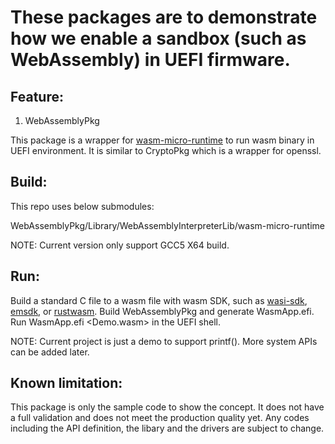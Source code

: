 # These packages are to demonstrate how we enable a sandbox (such as WebAssembly) in UEFI firmware.

## Feature:
1) WebAssemblyPkg

This package is a wrapper for [wasm-micro-runtime](https://github.com/bytecodealliance/wasm-micro-runtime) to run wasm binary in UEFI environment.
It is similar to CryptoPkg which is a wrapper for openssl.

## Build:
This repo uses below submodules:

  WebAssemblyPkg/Library/WebAssemblyInterpreterLib/wasm-micro-runtime

  NOTE: Current version only support GCC5 X64 build.

## Run:

  Build a standard C file to a wasm file with wasm SDK, such as [wasi-sdk](https://github.com/WebAssembly/wasi-sdk), [emsdk](https://emscripten.org/docs/getting_started/downloads.html), or [rustwasm](https://rustwasm.github.io/).
  Build WebAssemblyPkg and generate WasmApp.efi.
  Run WasmApp.efi <Demo.wasm> in the UEFI shell.

  NOTE: Current project is just a demo to support printf(). More system APIs can be added later.

## Known limitation:
This package is only the sample code to show the concept.
It does not have a full validation and does not meet the production quality yet.
Any codes including the API definition, the libary and the drivers are subject to change.


